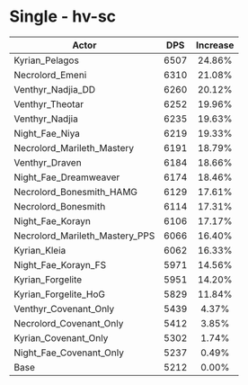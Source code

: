 # Single - hv-sc
| Actor | DPS | Increase |
|---|:---:|:---:|
|Kyrian_Pelagos|6507|24.86%|
|Necrolord_Emeni|6310|21.08%|
|Venthyr_Nadjia_DD|6260|20.12%|
|Venthyr_Theotar|6252|19.96%|
|Venthyr_Nadjia|6235|19.63%|
|Night_Fae_Niya|6219|19.33%|
|Necrolord_Marileth_Mastery|6191|18.79%|
|Venthyr_Draven|6184|18.66%|
|Night_Fae_Dreamweaver|6174|18.46%|
|Necrolord_Bonesmith_HAMG|6129|17.61%|
|Necrolord_Bonesmith|6114|17.31%|
|Night_Fae_Korayn|6106|17.17%|
|Necrolord_Marileth_Mastery_PPS|6066|16.40%|
|Kyrian_Kleia|6062|16.33%|
|Night_Fae_Korayn_FS|5971|14.56%|
|Kyrian_Forgelite|5951|14.20%|
|Kyrian_Forgelite_HoG|5829|11.84%|
|Venthyr_Covenant_Only|5439|4.37%|
|Necrolord_Covenant_Only|5412|3.85%|
|Kyrian_Covenant_Only|5302|1.74%|
|Night_Fae_Covenant_Only|5237|0.49%|
|Base|5212|0.00%|
